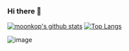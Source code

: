 ### Hi there 👋

[![moonkop's github stats](https://github-readme-stats.vercel.app/api?username=moonkop&show_icons=true&theme=buefy&count_private=true)](https://github.com/anuraghazra/github-readme-stats)
[![Top Langs](https://github-readme-stats.vercel.app/api/top-langs/?username=moonkop)](https://github.com/anuraghazra/github-readme-stats)

![image](https://github.com/saadeghi/saadeghi/blob/master/dino.gif)
